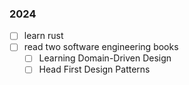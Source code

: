### 2024
- [ ] learn rust
- [ ] read two software engineering books
	- [ ] Learning Domain-Driven Design
	- [ ] Head First Design Patterns